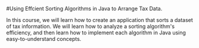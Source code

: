 #Using Effcient Sorting Algorithms in Java to Arrange Tax Data.

In this course, we will learn how to create an application that sorts a dataset of tax information. We will learn how to analyze a sorting algorithm's efficiency, and then learn how to implement each algorithm in Java using easy-to-understand concepts.